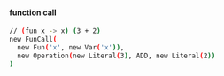 #### function call

```sh
// (fun x -> x) (3 + 2)
new FunCall(
  new Fun('x', new Var('x')),
  new Operation(new Literal(3), ADD, new Literal(2))
)
```
